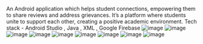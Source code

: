 An Android application which helps student connections, empowering them to share reviews and address grievances.
It’s a platform where students unite to support each other,
creating a positive academic environment.
Tech stack - Android Studio , Java , XML , Google Firebase
![image](https://github.com/amanmugut/College-Connect-App/assets/112316243/c27efdcb-3891-4230-9da8-6cc23ea6cdd5)
![image](https://github.com/amanmugut/College-Connect-App/assets/112316243/748672a9-a961-4bcd-a1a8-ef91133d92c1)
![image](https://github.com/amanmugut/College-Connect-App/assets/112316243/1c641ae2-036d-4d1d-870a-74477e8fca48)
![image](https://github.com/amanmugut/College-Connect-App/assets/112316243/28204814-ee89-4625-b8b1-f42def3eb327)
![image](https://github.com/amanmugut/College-Connect-App/assets/112316243/15f114de-7077-4ef4-94c2-d5f99c50ff00)
![image](https://github.com/amanmugut/College-Connect-App/assets/112316243/aaa102fb-238a-4128-b364-5fc4e5065072)
![image](https://github.com/amanmugut/College-Connect-App/assets/112316243/83d6d00c-56c3-4b65-a7d8-8c94bb865747)
![image](https://github.com/amanmugut/College-Connect-App/assets/112316243/3e1a03d1-67fa-41c0-a57f-ef8d4753a996)
![image](https://github.com/amanmugut/College-Connect-App/assets/112316243/c657444a-c722-4512-968e-8845aaf6aac2)
